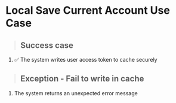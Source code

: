 # Local Save Current Account Use Case

> ## Success case
1. ✅ The system writes user access token to cache securely

> ## Exception - Fail to write in cache
1. The system returns an unexpected error message